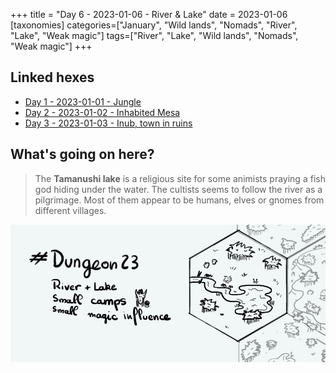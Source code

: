 +++
title = "Day 6 - 2023-01-06 - River & Lake"
date = 2023-01-06
[taxonomies]
categories=["January", "Wild lands", "Nomads", "River", "Lake", "Weak magic"]
tags=["River", "Lake", "Wild lands", "Nomads", "Weak magic"]
+++

## Linked hexes
- [Day 1 - 2023-01-01 - Jungle](../day-1)
- [Day 2 - 2023-01-02 - Inhabited Mesa](../day-2)
- [Day 3 - 2023-01-03 - Inub, town in ruins](../day-3)


## What's going on here?
> The **Tamanushi lake** is a religious site for some animists praying a fish god hiding under the water. The cultists seems to follow the river as a pilgrimage. Most of them appear to be humans, elves or gnomes from different villages.

![day6](../day6.jpeg)

